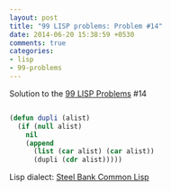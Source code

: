 ```yaml
---
layout: post
title: "99 LISP problems: Problem #14"
date: 2014-06-20 15:38:59 +0530
comments: true
categories: 
- lisp
- 99-problems
---
```


Solution to the [99 LISP Problems][99prob] #14


```cl

(defun dupli (alist)
  (if (null alist)
    nil
    (append
      (list (car alist) (car alist))
      (dupli (cdr alist)))))

```


Lisp dialect: [Steel Bank Common Lisp][sbcl]

<!--links-->
[99prob]: http://www.ic.unicamp.br/~meidanis/courses/mc336/2006s2/funcional/L-99_Ninety-Nine_Lisp_Problems.html
[sbcl]: http://www.sbcl.org/
